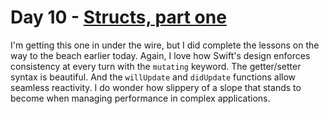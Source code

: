 # Day 10 - [Structs, part one](https://www.hackingwithswift.com/100/swiftui/10)

I'm getting this one in under the wire, but I did complete the lessons on the way to the beach earlier today. Again, I love how Swift's design enforces consistency at every turn with the `mutating` keyword. The getter/setter syntax is beautiful. And the `willUpdate` and `didUpdate` functions allow seamless reactivity. I do wonder how slippery of a slope that stands to become when managing performance in complex applications.

